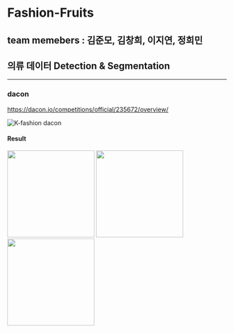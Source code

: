 # Fashion-Fruits 
team memebers : 김준모, 김창희, 이지연, 정희민
----
## 의류 데이터 Detection & Segmentation

-------

### dacon 
https://dacon.io/competitions/official/235672/overview/

![K-fashion dacon](https://user-images.githubusercontent.com/68838305/100974983-a11c3b00-3580-11eb-83f8-4ae14f192592.png)


#### Result 

<div>
   <img width = "200" src = "https://user-images.githubusercontent.com/68838305/100975758-dd03d000-3581-11eb-95ee-a6562948a3ba.png"
        </div>
   <img width = "200" src = "https://user-images.githubusercontent.com/68838305/100975765-decd9380-3581-11eb-995f-75e19b43dd8c.png"
        </div>
  <img width = "200" src = "https://user-images.githubusercontent.com/68838305/100975766-e0975700-3581-11eb-88a3-d05be27bb9bc.png"     
</div>
